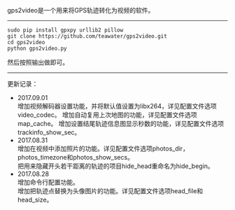 gps2video是一个用来将GPS轨迹转化为视频的软件。
***
```
sudo pip install gpxpy urllib2 pillow
git clone https://github.com/teawater/gps2video.git
cd gps2video
python gps2video.py
```
然后按照输出做即可。
***
更新记录：
* 2017.09.01<br>
  增加视频解码器设置功能，并将默认值设置为libx264，详见配置文件选项video_codec。
  增加自动复用上次地图的功能，详见配置文件选项map_cache。
  增加设置结尾轨迹信息图显示秒数的功能，详见配置文件选项trackinfo_show_sec。
* 2017.08.31<br>
  增加在视频中添加照片的功能。详见配置文件选项photos_dir，photos_timezone和photos_show_secs。<br>
  把用来隐藏开头若干距离的轨迹的项目hide_head重命名为hide_begin。
* 2017.08.28<br>
  增加命令行配置功能。<br>
  增加把轨迹点替换为头像图片的功能。详见配置文件选项head_file和head_size。
